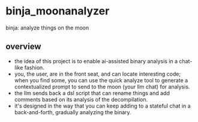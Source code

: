 # binja_moonanalyzer

binja: analyze things on the moon

## overview

- the idea of this project is to enable ai-assisted binary analysis in a chat-like fashion.
- you, the user, are in the front seat, and can locate interesting code; when you find some, you can use the quick analyze tool to generate a contextualized prompt to send to the moon (your llm chat) for analysis.
- the llm sends back a dsl script that can rename things and add comments based on its analysis of the decompilation.
- it's designed in the way that you can keep adding to a stateful chat in a back-and-forth, gradually analyzing the binary.
